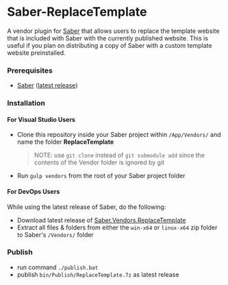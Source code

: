 # Saber-ReplaceTemplate
A vendor plugin for [Saber](https://saber.datasilk.io) that allows users to replace the template website that is included with Saber with the currently published website. This is useful if you plan on distributing a copy of Saber with a custom template website preinstalled.

### Prerequisites
* [Saber](https://saber.datasilk.io) ([latest release](https://github.com/Datasilk/Saber/releases))

### Installation
#### For Visual Studio Users
* Clone this repository inside your Saber project within `/App/Vendors/` and name the folder **ReplaceTemplate**
	> NOTE: use `git clone` instead of `git submodule add` since the contents of the Vendor folder is ignored by git
* Run `gulp vendors` from the root of your Saber project folder

#### For DevOps Users
While using the latest release of Saber, do the following:
* Download latest release of [Saber.Vendors.ReplaceTemplate](https://github.com/Datasilk/Saber-ReplaceTemplate/releases)
* Extract all files & folders from either the `win-x64` or `linux-x64` zip folder to Saber's `/Vendors/` folder

### Publish
* run command `./publish.bat`
* publish `bin/Publish/ReplaceTemplate.7z` as latest release

